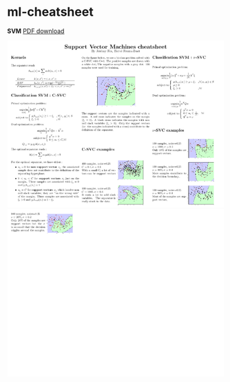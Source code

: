 # ml-cheatsheet

**SVM** [PDF download](https://raw.githubusercontent.com/jeremyfix/ml-cheatsheet/master/svm/svm.pdf)

![SVM-0](./thumbs/svm-0.png)
![SVM-1](./thumbs/svm-1.png)
